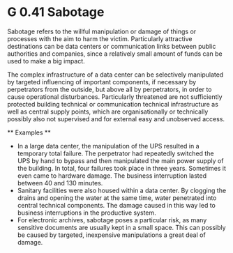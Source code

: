 G 0.41 Sabotage
===============

Sabotage refers to the willful manipulation or damage of things or processes with the aim to harm the victim. Particularly attractive destinations can be data centers or communication links between public authorities and companies, since a relatively small amount of funds can be used to make a big impact.

The complex infrastructure of a data center can be selectively manipulated by targeted influencing of important components, if necessary by perpetrators from the outside, but above all by perpetrators, in order to cause operational disturbances. Particularly threatened are not sufficiently protected building technical or communication technical infrastructure as well as central supply points, which are organisationally or technically possibly also not supervised and for external easy and unobserved access.

** Examples **

* In a large data center, the manipulation of the UPS resulted in a temporary total failure. The perpetrator had repeatedly switched the UPS by hand to bypass and then manipulated the main power supply of the building. In total, four failures took place in three years. Sometimes it even came to hardware damage. The business interruption lasted between 40 and 130 minutes.
* Sanitary facilities were also housed within a data center. By clogging the drains and opening the water at the same time, water penetrated into central technical components. The damage caused in this way led to business interruptions in the productive system.
* For electronic archives, sabotage poses a particular risk, as many sensitive documents are usually kept in a small space. This can possibly be caused by targeted, inexpensive manipulations a great deal of damage.
